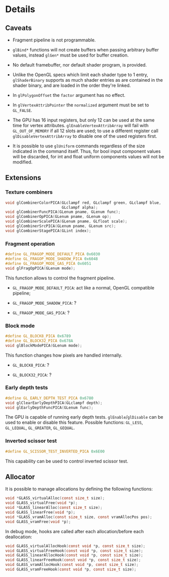 # Details

## Caveats

- Fragment pipeline is not programmable.

- `glBind*` functions will not create buffers when passing arbitrary buffer values, instead `glGen*` must be used for buffer creation.

- No default framebuffer, nor default shader program, is provided.

- Unlike the OpenGL specs which limit each shader type to 1 entry, `glShaderBinary` supports as much shader entries as are contained in the shader binary, and are loaded in the order they're linked.

- In `glPolygonOffset` the `factor` argument has no effect.

- In `glVertexAttribPointer` the `normalized` argument must be set to `GL_FALSE`.

- The GPU has 16 input registers, but only 12 can be used at the same time for vertex attributes. `glEnableVertexAttribArray` will fail with `GL_OUT_OF_MEMORY` if all 12 slots are used; to use a different register call `glDisableVertexAttribArray` to disable one of the used registers first. 

- It is possible to use `glUniform` commands regardless of the size indicated in the command itself. Thus, for bool input component values will be discarded, for int and float uniform components values will not be modified.

## Extensions

### Texture combiners

```c
void glCombinerColorPICA(GLclampf red, GLclampf green, GLclampf blue,
                         GLclampf alpha);
void glCombinerFuncPICA(GLenum pname, GLenum func);
void glCombinerOpPICA(GLenum pname, GLenum op);
void glCombinerScalePICA(GLenum pname, GLfloat scale);
void glCombinerSrcPICA(GLenum pname, GLenum src);
void glCombinerStagePICA(GLint index);
```

### Fragment operation

```c
#define GL_FRAGOP_MODE_DEFAULT_PICA 0x6030
#define GL_FRAGOP_MODE_SHADOW_PICA 0x6048
#define GL_FRAGOP_MODE_GAS_PICA 0x6051
void glFragOpPICA(GLenum mode);
```

This function allows to control the fragment pipeline.

- `GL_FRAGOP_MODE_DEFAULT_PICA`: act like a normal, OpenGL compatible pipeline;

- `GL_FRAGOP_MODE_SHADOW_PICA`: ?

- `GL_FRAGOP_MODE_GAS_PICA`: ?

### Block mode

```c
#define GL_BLOCK8_PICA 0x6789
#define GL_BLOCK32_PICA 0x678A
void glBlockModePICA(GLenum mode);
```

This function changes how pixels are handled internally.

- `GL_BLOCK8_PICA`: ?

- `GL_BLOCK32_PICA`: ?

### Early depth tests

```c
#define GL_EARLY_DEPTH_TEST_PICA 0x6780
void glClearEarlyDepthPICA(GLclampf depth);
void glEarlyDepthFuncPICA(GLenum func);
```

The GPU is capable of running early depth tests. `glEnable`/`glDisable` can be used to enable or disable this feature. Possible functions: `GL_LESS`, `GL_LEQUAL`, `GL_GREATER`, `GL_GEQUAL`.

### Inverted scissor test

```c
#define GL_SCISSOR_TEST_INVERTED_PICA 0x6E00
```

This capability can be used to control inverted scissor test.

## Allocator

It is possible to manage allocations by defining the following functions:

```c
void *GLASS_virtualAlloc(const size_t size);
void GLASS_virtualFree(void *p);
void *GLASS_linearAlloc(const size_t size);
void GLASS_linearFree(void *p);
void *GLASS_vramAlloc(const size_t size, const vramAllocPos pos);
void GLASS_vramFree(void *p);
```

In debug mode, hooks are called after each allocation/before each deallocation:

```c
void GLASS_virtualAllocHook(const void *p, const size_t size);
void GLASS_virtualFreeHook(const void *p, const size_t size);
void GLASS_linearAllocHook(const void *p, const size_t size);
void GLASS_linearFreeHook(const void *p, const size_t size);
void GLASS_vramAllocHook(const void *p, const size_t size);
void GLASS_vramFreeHook(const void *p, const size_t size);
```